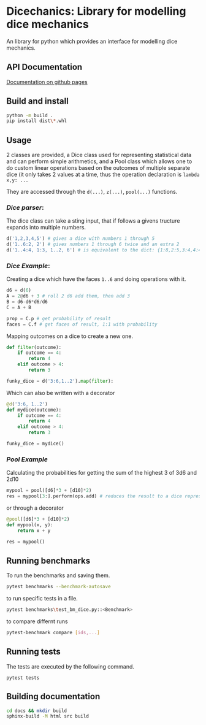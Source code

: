 # Dicechanics: Library for modelling dice mechanics
An library for python which provides an interface for modelling dice mechanics.  

## API Documentation
[Documentation on github pages](https://daplhall.github.io/dicechanics)
## Build and install
```bash
python -m build .
pip install dist\*.whl
```
## Usage
2 classes are provided, a Dice class used for representing statistical data and can perform simple arithmetics, and a Pool class which allows one to do custom linear operations based on the outcomes of multiple separate dice (it only takes 2 values at a time, thus the operation declaration is `lambda x,y: ...`

They are accessed through the `d(...)`, `z(...)`, `pool(...)` functions.

### *Dice parser*:
The dice class can take a sting input, that if follows a givens tructure expands into multiple numbers.
```python
d('1,2,3,4,5') # gives a dice with numbers 1 through 5
d('1..6:2, 2') # gives numbers 1 through 6 twice and an extra 2
d('1..4:4, 1:3, 1..2, 6') # is equivalent to the dict: {1:8,2:5,3:4,4:4,6:1}
```

### *Dice Example*:
Creating a dice which have the faces `1..6` and doing operations with it.
```python
d6 = d(6)
A = 2@d6 + 3 # roll 2 d6 add them, then add 3
B = d6-d6*d6/d6
C = A + B

prop = C.p # get probability of result
faces = C.f # get faces of result, 1:1 with probability
```
Mapping outcomes on a dice to create a new one.
```python
def filter(outcome):
    if outcome == 4:
        return 4
    elif outcome > 4:
        return 3

funky_dice = d('3:6,1..2').map(filter):
```
Which can also be written with a decorator
```python
@d('3:6, 1..2')
def mydice(outcome):
    if outcome == 4:
        return 4
    elif outcome > 4:
        return 3

funky_dice = mydice()
```

### *Pool Example*
Calculating the probabilities for getting the sum of the highest 3 of 3d6 and 2d10
```python
mypool = pool([d6]*3 + [d10]*2)
res = mypool[3:].perform(ops.add) # reduces the result to a dice representation
```
or through a decorator
```python
@pool([d6]*3 + [d10]*2)
def mypool(x, y):
    return x + y

res = mypool()
```

## Running benchmarks
To run the benchmarks and saving them.
```bash
pytest benchmarks --benchmark-autosave
```
to run specific tests in a file.
```bash
pytest benchmarks\test_bm_dice.py::<Benchmark>
```
to compare differnt runs
```bash
pytest-benchmark compare [ids,...]
```

## Running tests
The tests are executed by the following command.
```
pytest tests
```

## Building documentation
```bash
cd docs && mkdir build
sphinx-build -M html src build
```